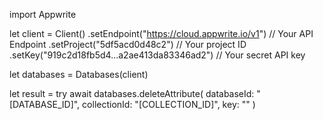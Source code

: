 import Appwrite

let client = Client()
    .setEndpoint("https://cloud.appwrite.io/v1") // Your API Endpoint
    .setProject("5df5acd0d48c2") // Your project ID
    .setKey("919c2d18fb5d4...a2ae413da83346ad2") // Your secret API key

let databases = Databases(client)

let result = try await databases.deleteAttribute(
    databaseId: &quot;[DATABASE_ID]&quot;,
    collectionId: &quot;[COLLECTION_ID]&quot;,
    key: &quot;&quot;
)


